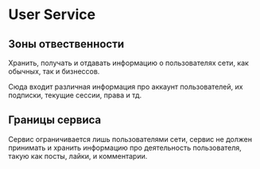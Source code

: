 # User Service

## Зоны отвественности

Хранить, получать и отдавать информацию о пользователях сети, как обычных, так и бизнессов.

Сюда входит различная информация про аккаунт пользователей, их подписки, текущие сессии, права и тд.

## Границы сервиса

Сервис ограничивается лишь пользователями сети, сервис не должен принимать и хранить информацию про деятельность пользователя, такую как посты, лайки, и комментарии.
